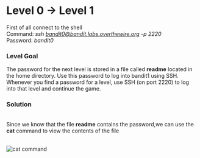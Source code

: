 <h1>Level 0 → Level 1</h1>

First of all connect to the shell</br>
Command: _ssh bandit0@bandit.labs.overthewire.org -p 2220_</br>
Password: _bandit0_

<h3>Level Goal</h3>
The password for the next level is stored in a file called <b>readme</b> located in the home directory. Use this password to log into bandit1 using SSH. Whenever you find a password for a level, use SSH (on port 2220) to log into that level and continue the game.

<h3>Solution</h3><br>
Since we know that the file <b>readme</b> contains the password,we can use the <b>cat</b> command to view the contents of the file</br></br>

![cat command](https://user-images.githubusercontent.com/33615252/75606858-ee96e380-5ae8-11ea-8048-095a08d73feb.png)



